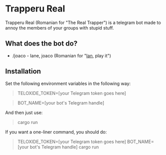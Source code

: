 # Trapperu Real

Trapperu Real (Romanian for "The Real Trapper") is a telegram bot made to annoy the members of your groups with stupid stuff.

## What does the bot do?

* /joaco - Iane, joaco (Romanian for "[Ian](https://www.youtube.com/channel/UCXEsaxE4BOzgDKa2kG48koA), play it")

## Installation

Set the following environment variables in the following way:

> TELOXIDE_TOKEN=[your Telegram token goes here]

> BOT_NAME=[your bot's Telegram handle]

And then just use:

> cargo run

If you want a one-liner command, you should do:

> TELOXIDE_TOKEN=[your Telegram token goes here] BOT_NAME=[your bot's Telegram handle] cargo run
